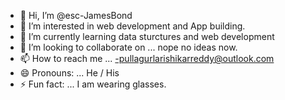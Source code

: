 - 👋 Hi, I’m @esc-JamesBond
- 👀 I’m interested in web development and App building.
- 🌱 I’m currently learning data sturctures and web development
- 💞️ I’m looking to collaborate on ... nope no ideas now.
- 📫 How to reach me ... -pullagurlarishikarreddy@outlook.com
- 😄 Pronouns: ... He / His
- ⚡ Fun fact: ... I am wearing glasses.

<!---
esc-JamesBond/esc-JamesBond is a ✨ special ✨ repository because its `README.md` (this file) appears on your GitHub profile.
You can click the Preview link to take a look at your changes.
--->
